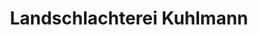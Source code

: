---
title: "Landschlachterei Kuhlmann"
url: /friedeburg/landschlachterei-kuhlmann/
shop: Metzgerei
---